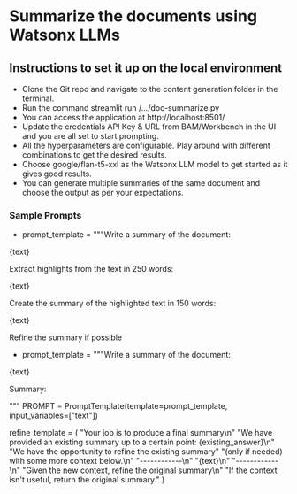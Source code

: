 # Summarize the documents using Watsonx LLMs

## Instructions to set it up on the local environment

* Clone the Git repo and navigate to the content generation folder in the terminal.
* Run the command streamlit run /.../doc-summarize.py
* You can access the application at http://localhost:8501/
* Update the credentials API Key & URL from BAM/Workbench in the UI and you are all set to start prompting.
* All the hyperparameters are configurable. Play around with different combinations to get the desired results.
* Choose google/flan-t5-xxl as the Watsonx LLM model to get started as it gives good results.
* You can generate multiple summaries of the same document and choose the output as per your expectations.

### Sample Prompts

* prompt_template = """Write a summary of the document:

{text}

Extract highlights from the text in 250 words:

{text}

Create the summary of the highlighted text in 150 words:

{text}

Refine the summary if possible

* prompt_template = """Write a summary of the document:

{text}

Summary:

"""
PROMPT = PromptTemplate(template=prompt_template, input_variables=["text"])

refine_template = (
    "Your job is to produce a final summary\n"
    "We have provided an existing summary up to a certain point: {existing_answer}\n"
    "We have the opportunity to refine the existing summary"
    "(only if needed) with some more context below.\n"
    "------------\n"
    "{text}\n"
    "------------\n"
    "Given the new context, refine the original summary\n"
    "If the context isn't useful, return the original summary."
)
